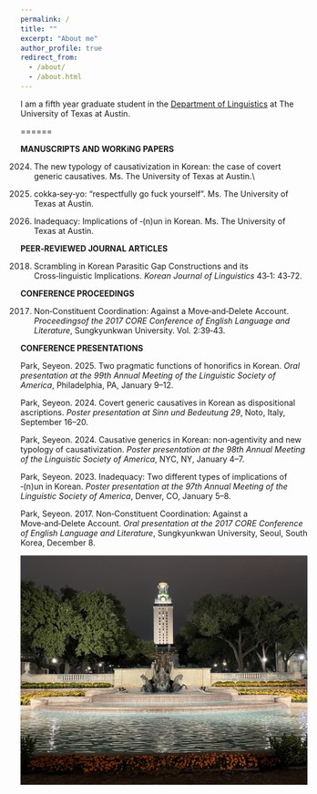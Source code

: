 ```yaml
---
permalink: /
title: ""
excerpt: "About me"
author_profile: true
redirect_from: 
  - /about/
  - /about.html
---
```

I am a fifth year graduate student in the [Department of Linguistics](https://liberalarts.utexas.edu/linguistics/) at The University of Texas at Austin. 

======

**MANUSCRIPTS AND WORKiNG PAPERS**

2024. The new typology of causativization in Korean: the case of covert generic causatives. Ms. The University of
Texas at Austin.\
2023. cokka‑sey‑yo: “respectfully go fuck yourself”. Ms. The University of Texas at Austin.

2022. Inadequacy: Implications of ‑(n)un in Korean. Ms. The University of Texas at Austin.

**PEER‑REVIEWED JOURNAL ARTICLES**

2018. Scrambling in Korean Parasitic Gap Constructions and its Cross‑linguistic Implications. _Korean Journal
of Linguistics_ 43‑1: 43‑72.

**CONFERENCE PROCEEDINGS**

2017. Non‑Constituent Coordination: Against a Move‑and‑Delete Account. _Proceedingsof the 2017 CORE
Conference of English Language and Literature_, Sungkyunkwan University. Vol. 2:39‑43.

**CONFERENCE PRESENTATIONS**

Park, Seyeon. 2025. Two pragmatic functions of honorifics in Korean. _Oral presentation at the 99th Annual Meeting of the
Linguistic Society of America_, Philadelphia, PA, January 9–12.

Park, Seyeon. 2024. Covert generic causatives in Korean as dispositional ascriptions. _Poster presentation at Sinn und
Bedeutung 29_, Noto, Italy, September 16–20.

Park, Seyeon. 2024. Causative generics in Korean: non‑agentivity and new typology of causativization. _Poster presentation
at the 98th Annual Meeting of the Linguistic Society of America_, NYC, NY, January 4–7.

Park, Seyeon. 2023. Inadequacy: Two different types of implications of ‑(n)un in Korean. _Poster presentation at the 97th
Annual Meeting of the Linguistic Society of America_, Denver, CO, January 5–8.

Park, Seyeon. 2017. Non‑Constituent Coordination: Against a Move‑and‑Delete Account. _Oral presentation at the 2017
CORE Conference of English Language and Literature_, Sungkyunkwan University, Seoul, South Korea, December 8.



![UT Tower](/images/uttower.jpg)

